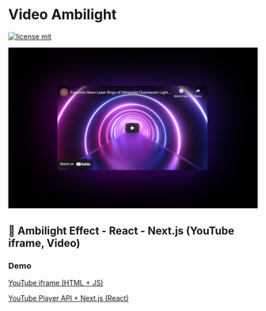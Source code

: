 # Video Ambilight

[![license mit](https://img.shields.io/badge/licence-MIT-6C47FF)](LICENSE)

![Preview Image](./assets/youtube.png "Preview Image")

## 🌈 Ambilight Effect - React - Next.js (YouTube iframe, Video)

### Demo

[YouTube iframe (HTML + JS)](https://dkshs.github.io/video-ambilight/youtube/index.html)

[YouTube Player API + Next.js (React)](https://demo-ambilight.vercel.app/)

